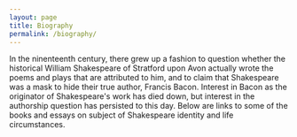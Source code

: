 ```yaml
---
layout: page
title: Biography
permalink: /biography/
---
```

In the ninenteenth century, there grew up a fashion to question whether the historical William Shakespeare of Stratford upon Avon actually wrote the poems and plays that are attributed to him, and to claim that Shakespeare was a mask to hide their true author, Francis Bacon. Interest in Bacon as the originator of Shakespeare's work has died down, but interest in the authorship question has persisted to this day. Below are links to some of the books and essays on subject of Shakespeare identity and life circumstances. 
